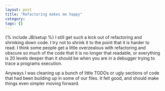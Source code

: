 ```yaml
---
layout: post
title: "Refactoring makes me happy"
category:
tags: []
---
```

{% include JB/setup %}
I still get such a kick out of refactoring and shrinking down code. I try not to shrink it to the point that it is harder to read. I think some people get a little overzealous with refactoring and obscure so much of the code that it is no longer that readable, or everything is 20 levels deeper than it should be when you are in a debugger trying to trace a programs execution.

Anyways I was cleaning up a bunch of little TODOs or ugly sections of code that had been building up in some of our files. It felt good, and should make things even simpler moving forward.